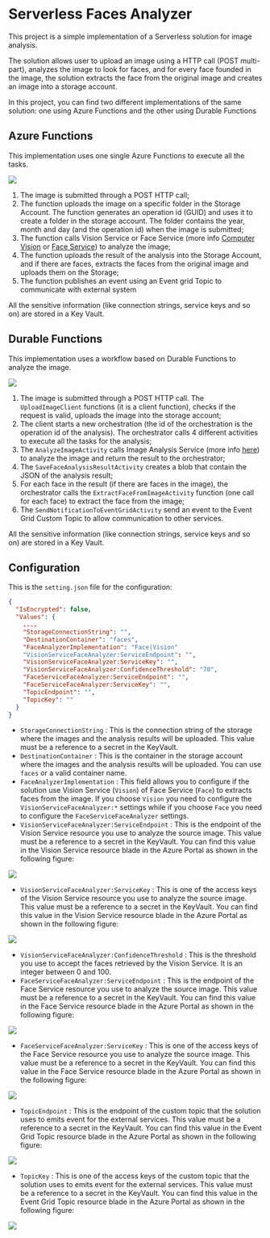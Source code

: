 # Serverless Faces Analyzer

This project is a simple implementation of a Serverless solution for image analysis.

The solution allows user to upload an image using a HTTP call (POST multi-part), analyzes the image to look for faces, and for every face founded in the image, the solution extracts the face from the original image and creates an image into a storage account. 

In this project, you can find two different implementations of the same solution: one using Azure Functions and the other using Durable Functions

## Azure Functions
This implementation uses one single Azure Functions to execute all the tasks.

![](Documentation/Images/AzureFunctionsArchitecture.png)

1. The image is submitted through a POST HTTP call;
2. The function uploads the image on a specific folder in the Storage Account. The function generates an operation id (GUID) and uses it to create a folder in the storage account. The folder contains the year, month and day (and the operation id) when the image is submitted;
3. The function calls Vision Service or Face Service (more info <a href="https://docs.microsoft.com/en-us/azure/cognitive-services/computer-vision/overview-image-analysis" target="_blank">Computer Vision</a> or <a href="https://learn.microsoft.com/en-us/azure/ai-services/computer-vision/overview-identity" target="_blank">Face Service</a>) to analyze the image;
4. The function uploads the result of the analysis into the Storage Account, and if there are faces, extracts the faces from the original image and uploads them on the Storage;
5. The function publishes an event using an Event grid Topic to communicate with external system

All the sensitive information (like connection strings, service keys and so on) are stored in a Key Vault.

## Durable Functions
This implementation uses a workflow based on Durable Functions to analyze the image.

![](Documentation/Images/DurableFunctionsArchitecture.png)

1. The image is submitted through a POST HTTP call. The `UploadImageClient` functions (it is a client function), checks if the request is valid, uploads the image into the storage account;
2. The client starts a new orchestration (the id of the orchestration is the operation id of the analysis). The orchestrator calls 4 different activities to execute all the tasks for the analysis;
3. The `AnalyzeImageActivity` calls Image Analysis Service (more info <a href="https://docs.microsoft.com/en-us/azure/cognitive-services/computer-vision/overview-image-analysis" target="_blank">here</a>) to analyze the image and return the result to the orchestrator;
4. The `SaveFaceAnalysisResultActivity` creates a blob that contain the JSON of the analysis result;
5. For each face in the result (if there are faces in the image), the orchestrator calls the `ExtractFaceFromImageActivity` function (one call for each face) to extract the face from the image;
6. The `SendNotificationToEventGridActivity` send an event to the Event Grid Custom Topic to allow communication to other services.

All the sensitive information (like connection strings, service keys and so on) are stored in a Key Vault.

## Configuration
This is the `setting.json` file for the configuration:

```json
{
  "IsEncrypted": false,
  "Values": {
    ....
    "StorageConnectionString": "",
    "DestinationContainer": "faces",
    "FaceAnalyzerImplementation": "Face|Vision"
    "VisionServiceFaceAnalyzer:ServiceEndpoint": "",
    "VisionServiceFaceAnalyzer:ServiceKey": "",
    "VisionServiceFaceAnalyzer:ConfidenceThreshold": "70",
    "FaceServiceFaceAnalyzer:ServiceEndpoint": "",
    "FaceServiceFaceAnalyzer:ServiceKey": "",
    "TopicEndpoint": "",
    "TopicKey": ""
  }
}
```

* `StorageConnectionString` : This is the connection string of the storage where the images and the analysis results will be uploaded. This value must be a reference to a secret in the KeyVault. 
* `DestinationContainer` : This is the container in the storage account where the images and the analysis results will be uploaded. You can use `faces` or a valid container name.
* `FaceAnalyzerImplementation` : This field allows you to configure if the solution use Vision Service (`Vision`) of Face Service (`Face`) to extracts faces from the image. If you choose `Vision` you need to configure the `VisionServiceFaceAnalyzer:*` settings while if you choose `Face` you need to configure the `FaceServiceFaceAnalyzer` settings.
* `VisionServiceFaceAnalyzer:ServiceEndpoint` : This is the endpoint of the Vision Service resource you use to analyze the source image. This value must be a reference to a secret in the KeyVault. You can find this value in the Vision Service resource blade in the Azure Portal as shown in the following figure:

![](Documentation/Images/CognitiveServiceEndpointPortal.png)

* `VisionServiceFaceAnalyzer:ServiceKey` : This is one of the access keys of the Vision Service resource you use to analyze the source image. This value must be a reference to a secret in the KeyVault. You can find this value in the Vision Service resource blade in the Azure Portal as shown in the following figure:

![](Documentation/Images/CognitiveServiceKeyPortal.png)

* `VisionServiceFaceAnalyzer:ConfidenceThreshold` : This is the threshold you use to accept the faces retrieved by the Vision Service. It is an integer between 0 and 100. 
* `FaceServiceFaceAnalyzer:ServiceEndpoint` : This is the endpoint of the Face Service resource you use to analyze the source image. This value must be a reference to a secret in the KeyVault. You can find this value in the Face Service resource blade in the Azure Portal as shown in the following figure:

![](Documentation/Images/CognitiveServiceEndpointPortal.png)

* `FaceServiceFaceAnalyzer:ServiceKey` : This is one of the access keys of the Face Service resource you use to analyze the source image. This value must be a reference to a secret in the KeyVault. You can find this value in the Face Service resource blade in the Azure Portal as shown in the following figure:

![](Documentation/Images/CognitiveServiceKeyPortal.png)
* `TopicEndpoint` : This is the endpoint of the custom topic that the solution uses to emits event for the external services. This value must be a reference to a secret in the KeyVault. You can find this value in the Event Grid Topic resource blade in the Azure Portal as shown in the following figure:

![](Documentation/Images/EventGridTopicEndpointPortal.png)

* `TopicKey` : This is one of the access keys of the custom topic that the solution uses to emits event for the external services. This value must be a reference to a secret in the KeyVault. You can find this value in the Event Grid Topic resource blade in the Azure Portal as shown in the following figure:

![](Documentation/Images/EventGridTopicKeyPortal.png)